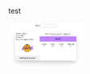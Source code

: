 test

<img src="https://github.com/AvirKarakitsos/JSnba/blob/main/images/screenshot.png?raw=true" alt="Alt text" 
style="display: inline-block; margin: 0 auto; width: 150px">
